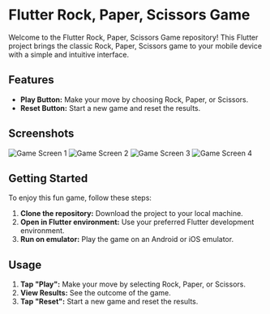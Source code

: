 # Flutter Rock, Paper, Scissors Game

Welcome to the Flutter Rock, Paper, Scissors Game repository! This Flutter project brings the classic Rock, Paper, Scissors game to your mobile device with a simple and intuitive interface.

## Features

- **Play Button:** Make your move by choosing Rock, Paper, or Scissors.
- **Reset Button:** Start a new game and reset the results.

## Screenshots

![Game Screen 1](/Screenshot1.png)
![Game Screen 2](/Screenshot2.png)
![Game Screen 3](/Screenshot3.png)
![Game Screen 4](/Screenshot4.png)

## Getting Started

To enjoy this fun game, follow these steps:

1. **Clone the repository:** Download the project to your local machine.
2. **Open in Flutter environment:** Use your preferred Flutter development environment.
3. **Run on emulator:** Play the game on an Android or iOS emulator.

## Usage

1. **Tap "Play":** Make your move by selecting Rock, Paper, or Scissors.
2. **View Results:** See the outcome of the game.
3. **Tap "Reset":** Start a new game and reset the results.

